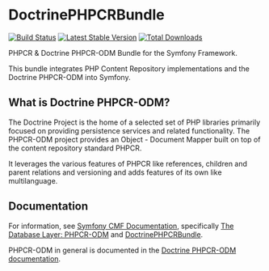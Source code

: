 # DoctrinePHPCRBundle

[![Build Status](https://secure.travis-ci.org/doctrine/DoctrinePHPCRBundle.png?branch=master)](http://travis-ci.org/doctrine/DoctrinePHPCRBundle)
[![Latest Stable Version](https://poser.pugx.org/doctrine/phpcr-bundle/version.png)](https://packagist.org/packages/doctrine/phpcr-bundle)
[![Total Downloads](https://poser.pugx.org/doctrine/phpcr-bundle/d/total.png)](https://packagist.org/packages/doctrine/phpcr-bundle)

PHPCR & Doctrine PHPCR-ODM Bundle for the Symfony Framework.

This bundle integrates PHP Content Repository implementations and the Doctrine PHPCR-ODM into Symfony.

## What is Doctrine PHPCR-ODM?

The Doctrine Project is the home of a selected set of PHP libraries primarily focused on providing persistence
services and related functionality. The PHPCR-ODM project provides an Object - Document Mapper built on top of
the content repository standard PHPCR.

It leverages the various features of PHPCR like references, children and parent relations and versioning and
adds features of its own like multilanguage.

## Documentation

For information, see [Symfony CMF Documentation](http://symfony.com/doc/master/cmf/index.html),
specifically [The Database Layer: PHPCR-ODM](http://symfony.com/doc/master/cmf/book/database_layer.html)
and [DoctrinePHPCRBundle](http://symfony.com/doc/master/cmf/bundles/phpcr_odm/introduction.html).

PHPCR-ODM in general is documented in the [Doctrine PHPCR-ODM documentation](http://docs.doctrine-project.org/projects/doctrine-phpcr-odm/en/latest/).
